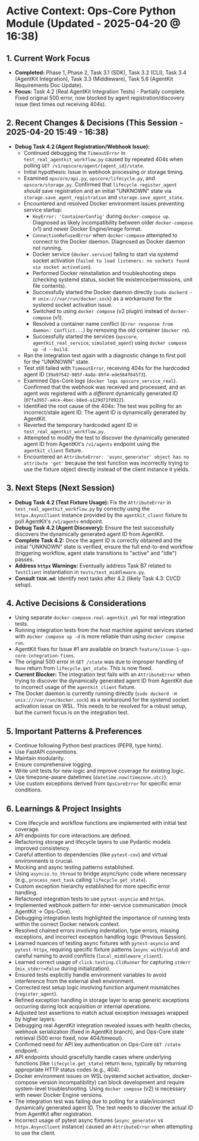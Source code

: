# Active Context: Ops-Core Python Module (Updated - 2025-04-20 @ 16:38)

## 1. Current Work Focus
- **Completed:** Phase 1, Phase 2, Task 3.1 (SDK), Task 3.2 (CLI), Task 3.4 (AgentKit Integration), Task 3.3 (Middleware), Task 5.6 (AgentKit Requirements Doc Update).
- **Focus:** Task 4.2 (Real AgentKit Integration Tests) - Partially complete. Fixed original 500 error, now blocked by agent registration/discovery issue (test times out receiving 404s).

## 2. Recent Changes & Decisions (This Session - 2025-04-20 15:49 - 16:38)
- **Debug Task 4.2 (Agent Registration/Webhook Issue):**
    - Continued debugging the `TimeoutError` in `test_real_agentkit_workflow.py` caused by repeated 404s when polling `GET /v1/opscore/agent/{agent_id}/state`.
    - Initial hypothesis: Issue in webhook processing or storage timing.
    - Examined `opscore/api.py`, `opscore/lifecycle.py`, and `opscore/storage.py`. Confirmed that `lifecycle.register_agent` *should* save registration and an initial "UNKNOWN" state via `storage.save_agent_registration` and `storage.save_agent_state`.
    - Encountered and resolved Docker environment issues preventing service startup:
        - `KeyError: 'ContainerConfig'` during `docker-compose up`. Diagnosed as likely incompatibility between older `docker-compose` (v1) and newer Docker Engine/image format.
        - `ConnectionRefusedError` when `docker-compose` attempted to connect to the Docker daemon. Diagnosed as Docker daemon not running.
        - Docker service (`docker.service`) failing to start via systemd socket activation (`failed to load listeners: no sockets found via socket activation`).
        - Performed Docker reinstallation and troubleshooting steps (checking systemd status, socket file existence/permissions, unit file contents).
        - Successfully started the Docker daemon directly (`sudo dockerd -H unix:///var/run/docker.sock`) as a workaround for the systemd socket activation issue.
        - Switched to using `docker compose` (v2 plugin) instead of `docker-compose` (v1).
        - Resolved a container name conflict (`Error response from daemon: Conflict...`) by removing the old container (`docker rm`).
        - Successfully started the services (`opscore`, `agentkit_real_service`, `simulated_agent`) using `docker compose up -d --build`.
    - Ran the integration test again with a diagnostic change to first poll for the "UNKNOWN" state.
    - Test still failed with `TimeoutError`, receiving 404s for the hardcoded agent ID (`39a97542-985f-4a8a-89f4-ede564f64573`).
    - Examined Ops-Core logs (`docker logs opscore_service_real`). Confirmed that the webhook was received and processed, and an agent *was* registered with a *different* dynamically generated ID (`07fa3957-a4ce-4bec-b8ed-a129d71f0922`).
    - Identified the root cause of the 404s: The test was polling for an incorrect/stale agent ID. The agent ID is dynamically generated by AgentKit.
    - Reverted the temporary hardcoded agent ID in `test_real_agentkit_workflow.py`.
    - Attempted to modify the test to discover the dynamically generated agent ID from AgentKit's `/v1/agents` endpoint using the `agentkit_client` fixture.
    - Encountered an `AttributeError: 'async_generator' object has no attribute 'get'` because the test function was incorrectly trying to use the fixture object directly instead of the client instance it yields.

## 3. Next Steps (Next Session)
- **Debug Task 4.2 (Test Fixture Usage):** Fix the `AttributeError` in `test_real_agentkit_workflow.py` by correctly using the `httpx.AsyncClient` instance provided by the `agentkit_client` fixture to poll AgentKit's `/v1/agents` endpoint.
- **Debug Task 4.2 (Agent Discovery):** Ensure the test successfully discovers the dynamically generated agent ID from AgentKit.
- **Complete Task 4.2:** Once the agent ID is correctly obtained and the initial "UNKNOWN" state is verified, ensure the full end-to-end workflow (triggering workflow, agent state transitions to "active" and "idle") passes.
- **Address `httpx` Warnings:** Eventually address Task B7 related to `TestClient` instantiation in `tests/test_middleware.py`.
- **Consult `TASK.md`:** Identify next tasks after 4.2 (likely Task 4.3: CI/CD setup).

## 4. Active Decisions & Considerations
- Using separate `docker-compose.real-agentkit.yml` for real integration tests.
- Running integration tests from the host machine against services started with `docker compose up -d` is more reliable than using `docker compose run`.
- AgentKit fixes for Issue #1 are available on branch `feature/issue-1-ops-core-integration-fixes`.
- The original 500 error in `GET /state` was due to improper handling of `None` return from `lifecycle.get_state`. This is now fixed.
- **Current Blocker:** The integration test fails with an `AttributeError` when trying to discover the dynamically generated agent ID from AgentKit due to incorrect usage of the `agentkit_client` fixture.
- The Docker daemon is currently running directly (`sudo dockerd -H unix:///var/run/docker.sock`) as a workaround for the systemd socket activation issue on WSL. This needs to be resolved for a robust setup, but the current focus is on the integration test.

## 5. Important Patterns & Preferences
- Continue following Python best practices (PEP8, type hints).
- Use FastAPI conventions.
- Maintain modularity.
- Ensure comprehensive logging.
- Write unit tests for new logic and improve coverage for existing logic.
- Use timezone-aware datetimes (`datetime.now(timezone.utc)`).
- Use custom exceptions derived from `OpsCoreError` for specific error conditions.

## 6. Learnings & Project Insights
- Core lifecycle and workflow functions are implemented with initial test coverage.
- API endpoints for core interactions are defined.
- Refactoring storage and lifecycle layers to use Pydantic models improved consistency.
- Careful attention to dependencies (like `pytest-cov`) and virtual environments is crucial.
- Mocking and async testing patterns established.
- Using `asyncio.to_thread` to bridge async/sync code where necessary (e.g., `process_next_task` calling `lifecycle.get_state`).
- Custom exception hierarchy established for more specific error handling.
- Refactored integration tests to use `pytest-asyncio` and `httpx`.
- Implemented webhook pattern for inter-service communication (mock AgentKit -> Ops-Core).
- Debugging integration tests highlighted the importance of running tests within the correct Docker network context.
- Resolved chained errors involving indentation, type errors, missing exceptions, and incorrect exception handling logic (Previous Session).
- Learned nuances of testing async fixtures with `pytest-asyncio` and `pytest-httpx`, requiring specific fixture patterns (`async with`/`yield`) and careful naming to avoid conflicts (`local_middleware_client`).
- Learned correct usage of `click.testing.CliRunner` for capturing `stderr` (`mix_stderr=False` during initialization).
- Ensured tests explicitly handle environment variables to avoid interference from the external shell environment.
- Corrected test setup logic involving function argument mismatches (`register_agent`).
- Refined exception handling in storage layer to wrap generic exceptions occurring during lock acquisition or internal operations.
- Adjusted test assertions to match actual exception messages wrapped by higher layers.
- Debugging real AgentKit integration revealed issues with health checks, webhook serialization (fixed in AgentKit branch), and Ops-Core state retrieval (500 error fixed, now 404/timeout).
- Confirmed need for API key authentication on Ops-Core `GET /state` endpoint.
- API endpoints should gracefully handle cases where underlying functions (like `lifecycle.get_state`) return `None`, typically by returning appropriate HTTP status codes (e.g., 404).
- Docker environment issues on WSL (systemd socket activation, docker-compose version incompatibility) can block development and require system-level troubleshooting. Using `docker compose` (v2) is necessary with newer Docker Engine versions.
- The integration test was failing due to polling for a stale/incorrect dynamically generated agent ID. The test needs to discover the actual ID from AgentKit after registration.
- Incorrect usage of pytest async fixtures (`async_generator` vs `httpx.AsyncClient` instance) caused an `AttributeError` when attempting to use the client.